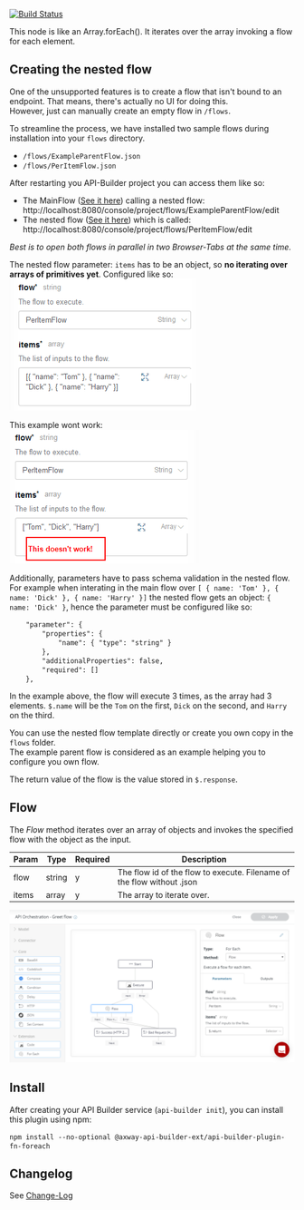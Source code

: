 [![Build Status](https://github.com/Axway-API-Builder-Ext/api-builder-extras/workflows/Foreach%20Flow-Node%20Tests/badge.svg)](https://github.com/Axway-API-Builder-Ext/api-builder-extras/actions?query=XML+Flow)

This node is like an Array.forEach(). It iterates over the array invoking a flow for each element.

## Creating the nested flow
One of the unsupported features is to create a flow that isn't bound to an endpoint.
That means, there's actually no UI for doing this.  
However, just can manually create an empty flow in `/flows`.

To streamline the process, we have installed two sample flows
during installation into your `flows` directory.
- `/flows/ExampleParentFlow.json`
- `/flows/PerItemFlow.json`

After restarting you API-Builder project you can access them like so:
- The MainFlow ([See it here][example-parent-flow]) calling a nested flow:  
http://localhost:8080/console/project/flows/ExampleParentFlow/edit  
- The nested flow ([See it here][example-nested-flow]) which is called:  
http://localhost:8080/console/project/flows/PerItemFlow/edit  

_Best is to open both flows in parallel in two Browser-Tabs at the same time._

The nested flow parameter: `items` has to be an object, so __no iterating over arrays of primitives yet__. Configured like so:  
![Correct items parameter][items-parameter]  

This example wont work:   
![Wrong items parameter][wrong-items-parameter]  

Additionally, parameters have to pass schema validation in the nested flow.
For example when interating in the main flow over `[ { name: 'Tom' }, { name: 'Dick' }, { name: 'Harry' }]`
the nested flow gets an object: `{ name: 'Dick' }`, hence the parameter must be configured like so:   

```
	"parameter": {
		"properties": {
		    "name": { "type": "string" }
		},
		"additionalProperties": false,
		"required": []
	},
```

In the example above, the flow will execute 3 times, as the array had 3 elements.
`$.name` will be the `Tom` on the first, `Dick` on the second, and `Harry` on the third.

You can use the nested flow template directly or create you own copy in the `flows` folder.  
The example parent flow is considered as an example helping you to configure you own flow.  

The return value of the flow is the value stored in `$.response`.

## Flow

The _Flow_ method iterates over an array of objects and invokes the specified flow with the object as the input.

| Param | Type | Required | Description |
| --- | --- | --- | --- |
| flow | string | y | The flow id of the flow to execute. Filename of the flow without .json |
| items | array | y | The array to iterate over. |

![For each flow][flow-editor]

## Install

After creating your API Builder service (`api-builder init`), you can install this plugin using npm:

```
npm install --no-optional @axway-api-builder-ext/api-builder-plugin-fn-foreach
```

## Changelog
See [Change-Log][6]

[6]: Changelog.md

[flow-editor]: imgs/foreachFlow.png
[items-parameter]: imgs/items_parameter.png
[wrong-items-parameter]: imgs/wrong_items_parameter.png
[example-parent-flow]: imgs/ExampleParentFlow.png
[example-nested-flow]: imgs/ExampleNestedFlow.png
